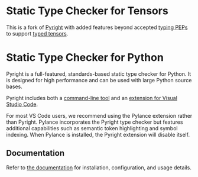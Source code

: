 # Static Type Checker for Tensors

This is a fork of [Pyright](https://github.com/microsoft/pyright) with added features beyond accepted [typing PEPs](https://peps.python.org/topic/typing/) to support [typed tensors](https://github.com/ahmed-mahran/typedtensor).

# Static Type Checker for Python

Pyright is a full-featured, standards-based static type checker for Python. It is designed for high performance and can be used with large Python source bases.

Pyright includes both a [command-line tool](/docs/command-line.md) and an [extension for Visual Studio Code](https://marketplace.visualstudio.com/items?itemName=ms-pyright.pyright).

For most VS Code users, we recommend using the Pylance extension rather than Pyright. Pylance incorporates the Pyright type checker but features additional capabilities such as semantic token highlighting and symbol indexing. When Pylance is installed, the Pyright extension will disable itself.

## Documentation

Refer to [the documentation](https://microsoft.github.io/pyright) for installation, configuration, and usage details.
